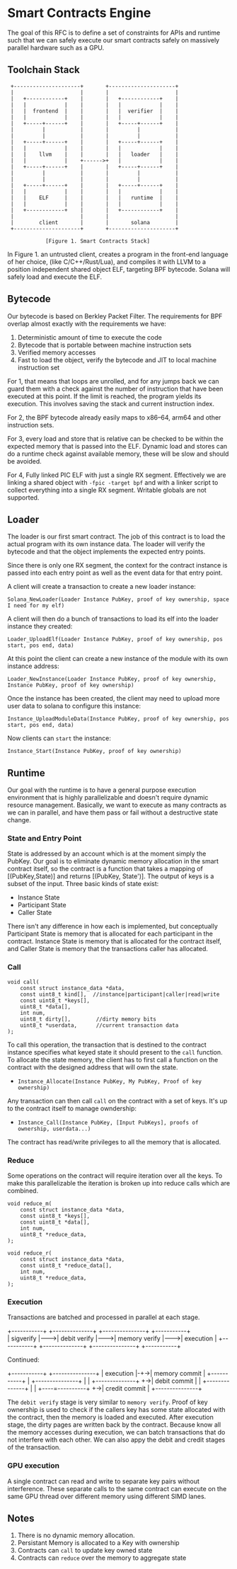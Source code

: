 # Smart Contracts Engine

The goal of this RFC is to define a set of constraints for APIs and runtime such that we can safely execute our smart contracts safely on massively parallel hardware such as a GPU.

## Toolchain Stack

     +---------------------+       +---------------------+
     |                     |       |                     |
     |   +------------+    |       |   +------------+    |
     |   |            |    |       |   |            |    |
     |   |  frontend  |    |       |   |  verifier  |    |
     |   |            |    |       |   |            |    |
     |   +-----+------+    |       |   +-----+------+    |
     |         |           |       |         |           |
     |         |           |       |         |           |
     |   +-----+------+    |       |   +-----+------+    |
     |   |            |    |       |   |            |    |
     |   |    llvm    |    |       |   |   loader   |    |
     |   |            |    +------>+   |            |    |
     |   +-----+------+    |       |   +-----+------+    |
     |         |           |       |         |           |
     |         |           |       |         |           |
     |   +-----+------+    |       |   +-----+------+    |
     |   |            |    |       |   |            |    |
     |   |    ELF     |    |       |   |   runtime  |    |
     |   |            |    |       |   |            |    |
     |   +------------+    |       |   +------------+    |
     |                     |       |                     |
     |        client       |       |       solana        |
     +---------------------+       +---------------------+

                [Figure 1. Smart Contracts Stack]

In Figure 1. an untrusted client, creates a program in the front-end language of her choice, (like C/C++/Rust/Lua), and compiles it with LLVM to a position independent shared object ELF, targeting BPF bytecode. Solana will safely load and execute the ELF.

## Bytecode

Our bytecode is based on Berkley Packet Filter. The requirements for BPF overlap almost exactly with the requirements we have:

1. Deterministic amount of time to execute the code
2. Bytecode that is portable between machine instruction sets
3. Verified memory accesses
4. Fast to load the object, verify the bytecode and JIT to local machine instruction set

For 1, that means that loops are unrolled, and for any jumps back we can guard them with a check against the number of instruction that have been executed at this point.  If the limit is reached, the program yields its execution.  This involves saving the stack and current instruction index.

For 2, the BPF bytecode already easily maps to x86–64, arm64 and other instruction sets. 

For 3, every load and store that is relative can be checked to be within the expected memory that is passed into the ELF.  Dynamic load and stores can do a runtime check against available memory, these will be slow and should be avoided.

For 4, Fully linked PIC ELF with just a single RX segment. Effectively we are linking a shared object with `-fpic -target bpf` and with a linker script to collect everything into a single RX segment. Writable globals are not supported.

## Loader
The loader is our first smart contract. The job of this contract is to load the actual program with its own instance data.  The loader will verify the bytecode and that the object implements the expected entry points.

Since there is only one RX segment, the context for the contract instance is passed into each entry point as well as the event data for that entry point.

A client will create a transaction to create a new loader instance:

`Solana_NewLoader(Loader Instance PubKey, proof of key ownership, space I need for my elf)`

A client will then do a bunch of transactions to load its elf into the loader instance they created:

`Loader_UploadElf(Loader Instance PubKey, proof of key ownership, pos start, pos end, data)`

At this point the client can create a new instance of the module with its own instance address:

`Loader_NewInstance(Loader Instance PubKey, proof of key ownership, Instance PubKey, proof of key ownership)`

Once the instance has been created, the client may need to upload more user data to solana to configure this instance:

`Instance_UploadModuleData(Instance PubKey, proof of key ownership, pos start, pos end, data)`

Now clients can `start` the instance:

`Instance_Start(Instance PubKey, proof of key ownership)`

## Runtime

Our goal with the runtime is to have a general purpose execution environment that is highly parallelizable and doesn't require dynamic resource management.  Basically, we want to execute as many contracts as we can in parallel, and have them pass or fail without a destructive state change.

### State and Entry Point

State is addressed by an account which is at the moment simply the PubKey.  Our goal is to eliminate dynamic memory allocation in the smart contract itself, so the contract is a function that takes a mapping of [(PubKey,State)] and returns [(PubKey, State')].  The output of keys is a subset of the input.  Three basic kinds of state exist:

* Instance State
* Participant State
* Caller State

There isn't any difference in how each is implemented, but conceptually Participant State is memory that is allocated for each participant in the contract.  Instance State is memory that is allocated for the contract itself, and Caller State is memory that the transactions caller has allocated.


### Call

```
void call(
    const struct instance_data *data,
    const uint8_t kind[],  //instance|participant|caller|read|write
    const uint8_t *keys[],
    uint8_t *data[],
    int num,
    uint8_t dirty[],        //dirty memory bits
    uint8_t *userdata,      //current transaction data
);
```

To call this operation, the transaction that is destined to the contract instance specifies what keyed state it should present to the `call` function.  To allocate the state memory, the client has to first call a function on the contract with the designed address that will own the state.

* `Instance_Allocate(Instance PubKey, My PubKey, Proof of key ownership)`

Any transaction can then call `call` on the contract with a set of keys.  It's up to the contract itself to manage owndership:

* `Instance_Call(Instance PubKey, [Input PubKeys], proofs of ownership, userdata...)`

The contract has read/write privileges to all the memory that is allocated.

### Reduce

Some operations on the contract will require iteration over all the keys.  To make this parallelizable the iteration is broken up into reduce calls which are combined.

```
void reduce_m(
    const struct instance_data *data,
    const uint8_t *keys[],
    const uint8_t *data[],
    int num,
    uint8_t *reduce_data,
);

void reduce_r(
    const struct instance_data *data,
    const uint8_t *reduce_data[],
    int num,
    uint8_t *reduce_data,
); 
```

### Execution

Transactions are batched and processed in parallel at each stage.

+-----------+    +--------------+    +---------------+    +-----------+  
| sigverify |--->| debit verify |--->| memory verify |--->| execution |
+-----------+    +--------------+    +---------------+    +-----------+  

Continued:

+-----------+    +---------------+
| execution |-+->| memory commit |
+-----------+ |  +---------------+
              |
              |  +--------------+
              +->| debit commit |
              |  +--------------+
              |
              |  +----=----------+
              +->| credit commit |
                 +---------------+

The `debit verify` stage is very similar to `memory verify`.  Proof of key ownership is used to check if the callers key has some state allocated with the contract, then the memory is loaded and executed.  After execution stage, the dirty pages are written back by the contract.  Because know all the memory accesses during execution, we can batch transactions that do not interfere with each other.  We can also appy the debit and credit stages of the transaction.


### GPU execution

A single contract can read and write to separate key pairs without interference.  These separate calls to the same contract can execute on the same GPU thread over different memory using different SIMD lanes.

## Notes

1. There is no dynamic memory allocation.
2. Persistant Memory is allocated to a Key with ownership
3. Contracts can `call` to update key owned state
4. Contracts can `reduce` over the memory to aggregate state
